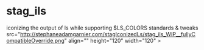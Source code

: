 # stag_ils
iconizing the output of ls while supporting $LS_COLORS standards &amp; tweaks
src="http://stephaneadamgarnier.com/stagIconizedLs/stag_ils_WIP__fullyCompatibleOverride.png" align="" height="120" width="120" ></a>
